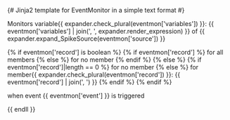{# Jinja2 template for EventMonitor in a simple text format #}

Monitors variable{{ expander.check_plural(eventmon['variables']) }}: {{ eventmon['variables'] | join(', ', expander.render_expression) }} of {{ expander.expand_SpikeSource(eventmon['source']) }}

{% if eventmon['record'] is boolean %}
    {% if eventmon['record'] %}
        for all members
    {% else %}
        for no member
    {% endif %}
{% else %}
    {% if eventmon['record']|length == 0 %}
        for no member
    {% else %}
        for member{{ expander.check_plural(eventmon['record']) }}: {{ eventmon['record'] | join(', ') }}
    {% endif %}
{% endif %}

when event {{ eventmon['event'] }} is triggered

{{ endll }}
